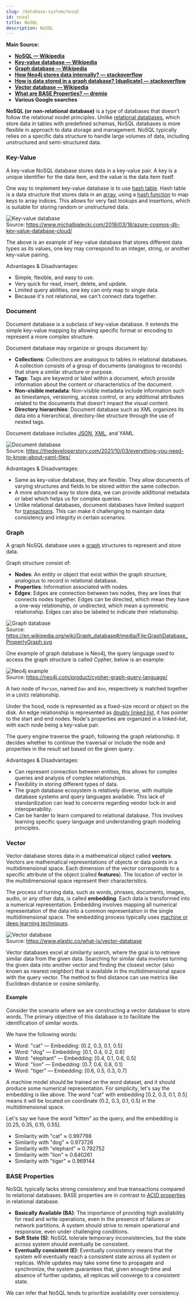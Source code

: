 ```yaml
---
slug: /database-system/nosql
id: nosql
title: NoSQL
description: NoSQL
---
```


**Main Source:**

- **[NoSQL — Wikipedia](https://en.wikipedia.org/wiki/NoSQL)**
- **[Key-value database — Wikipedia](https://en.wikipedia.org/wiki/Key%E2%80%93value_database)**
- **[Graph database — Wikipedia](https://en.wikipedia.org/wiki/Graph_database)**
- **[How Neo4j stores data internally? — stackoverflow](https://stackoverflow.com/questions/24366078/how-neo4j-stores-data-internally)**
- **[How is data stored in a graph database? [duplicate] — stackoverflow](https://stackoverflow.com/questions/48777704/how-is-data-stored-in-a-graph-database)**
- **[Vector database — Wikipedia](https://en.wikipedia.org/wiki/Vector_database)**
- **[What are BASE Properties? — dremio](https://www.dremio.com/wiki/base-properties/)**
- **Various Google searches**

**NoSQL (or non-relational database)** is a type of databases that doesn't follow the relational model principles. Unlike [relational databases](/database-system/relational-data), which store data in tables with predefined schemas, NoSQL databases is more flexible in approach to data storage and management. NoSQL typically relies on a specific data structure to handle large volumes of data, including unstructured and semi-structured data.

### Key-Value

A key-value NoSQL database stores data in a key-value pair. A key is a unique identifier for the data item, and the value is the data item itself.

One way to implement key-value database is to use [hash table](/data-structures-and-algorithms/hash-table). Hash table is a data structure that stores data in an [array](/data-structures-and-algorithms/array), using a [hash function](/computer-security/hash-function) to map keys to array indices. This allows for very fast lookups and insertions, which is suitable for storing random or unstructured data.

![Key-value database](./key-value.png)  
Source: https://www.michalbialecki.com/2018/03/18/azure-cosmos-db-key-value-database-cloud/

The above is an example of key-value database that stores different data types as its values, one key may correspond to an integer, string, or another key-value pairing.

Advantages & Disadvantages:

- Simple, flexible, and easy to use.
- Very quick for read, insert, delete, and update.
- Limited query abilities, one key can only map to single data.
- Because it's not relational, we can't connect data together.

### Document

Document database is a subclass of key-value database. It extends the simple key-value mapping by allowing specific format or encoding to represent a more complex structure.

Document database may organize or groups document by:

- **Collections**: Collections are analogous to tables in relational databases. A collection consists of a group of documents (analogous to records) that share a similar structure or purpose.
- **Tags**: Tags are keyword or label within a document, which provide information about the content or characteristics of the document.
- **Non-visible metadata**: Non-visible metadata include information such as timestamps, versioning, access control, or any additional attributes related to the documents that doesn't impact the visual content.
- **Directory hierarchies**: Document database such as XML organizes its data into a hierarchical, directory-like structure through the use of nested tags.

Document database includes [JSON](/digital-media-processing/json), [XML](/digital-media-processing/xml), and YAML.

![Document database](./document.png)  
Source: https://thedeveloperstory.com/2021/10/03/everything-you-need-to-know-about-yaml-files/

Advantages & Disadvantages:

- Same as key-value database, they are flexible. They allow documents of varying structures and fields to be stored within the same collection.
- A more advanced way to store data, we can provide additional metadata or label which helps us for complex queries.
- Unlike relational databases, document databases have limited support for [transactions](/database-system/transactions). This can make it challenging to maintain data consistency and integrity in certain scenarios.

### Graph

A graph NoSQL database uses a [graph](/data-structures-and-algorithms/graph) structures to represent and store data.

Graph structure consist of:

- **Nodes**: An entity or object that exist within the graph structure, analogous to record in relational database.
- **Properties**: Information associated with nodes.
- **Edges**: Edges are connection between two nodes, they are lines that connects nodes together. Edges can be directed, which mean they have a one-way relationship, or undirected, which mean a symmetric relationship. Edges can also be labeled to indicate their relationship.

![Graph database](./graph.png)  
Source: https://en.wikipedia.org/wiki/Graph_database#/media/File:GraphDatabase_PropertyGraph.svg

One example of graph database is Neo4j, the query language used to access the graph structure is called Cypher, below is an example:

![Neo4j example](./neo4j.png)  
Source: https://neo4j.com/product/cypher-graph-query-language/

A two node of `Person`, named `Dan` and `Ann`, respectively is matched together in a `LOVES` relationship.

Under the hood, node is represented as a fixed-size record or object on the disk. An edge relationship is represented as [doubly linked list](/data-structures-and-algorithms/linked-list#doubly-linked-list), it has pointer to the start and end nodes. Node's properties are organized in a linked-list, with each node being a key-value pair.

The query engine traverse the graph, following the graph relationship. It decides whether to continue the traversal or include the node and properties in the result set based on the given query.

Advantages & Disadvantages:

- Can represent connection between entities, this allows for complex queries and analysis of complex relationships.
- Flexibility in storing different types of data.
- The graph database ecosystem is relatively diverse, with multiple database systems and query languages available. This lack of standardization can lead to concerns regarding vendor lock-in and interoperability.
- Can be harder to learn compared to relational database. This involves learning specific query language and understanding graph modeling principles.

### Vector

Vector database stores data in a mathematical object called **vectors**. Vectors are mathematical representations of objects or data points in a multidimensional space. Each dimension of the vector corresponds to a specific attribute of the object (called **features**). The location of vector in the multidimensional space represent their characteristics.

The process of turning data, such as words, phrases, documents, images, audio, or any other data, is called **embedding**. Each data is transformed into a numerical representation. Embedding involves mapping all numerical representation of the data into a common representation in the single multidimensional space. The embedding process typically uses [machine or deep learning techniques](/machine-learning).

![Vector database](./vector.png)  
Source: https://www.elastic.co/what-is/vector-database

Vector databases excel at similarity search, where the goal is to retrieve similar data from the given data. Searching for similar data involves turning the given data into another vector and finding the closest vector (also known as nearest neighbor) that is available in the multidimensional space with the query vector. The method to find distance can use metrics like Euclidean distance or cosine similarity.

#### Example

Consider the scenario where we are constructing a vector database to store words. The primary objective of this database is to facilitate the identification of similar words.

We have the following words:

- Word: "cat" — Embedding: [0.2, 0.3, 0.1, 0.5]
- Word: "dog" — Embedding: [0.1, 0.4, 0.2, 0.6]
- Word: "elephant" — Embedding: [0.4, 0.1, 0.6, 0.5]
- Word: "lion" — Embedding: [0.7, 0.6, 0.8, 0.1]
- Word: "tiger" — Embedding: [0.6, 0.5, 0.3, 0.7]

A machine model should be trained on the word dataset, and it should produce some numerical representation. For simplicity, let's say the embedding is like above. The word "cat" with embedding [0.2, 0.3, 0.1, 0.5] means it will be located on coordinate (0.2, 0.3, 0.1, 0.5) in the multidimensional space.

Let's say we have the word "kitten" as the query, and the embedding is [0.25, 0.35, 0.15, 0.55].

- Similarity with "cat" ≈ 0.997798
- Similarity with "dog" ≈ 0.973726
- Similarity with "elephant" ≈ 0.792752
- Similarity with "lion" ≈ 0.640261
- Similarity with "tiger" ≈ 0.969144

### BASE Properties

NoSQL typically lacks strong consistency and true transactions compared to relational databases. BASE properties are in contrast to [ACID properties](/database-system/transactions#acid) in relational database.

- **Basically Available (BA)**: The importance of providing high availability for read and write operations, even in the presence of failures or network partitions. A system should strive to remain operational and responsive, even under challenging conditions.
- **Soft State (S)**: NoSQL tolerate temporary inconsistencies, but the state across system should eventually be consistent.
- **Eventually consistent (E)**: Eventually consistency means that the system will eventually reach a consistent state across all system or replicas. While updates may take some time to propagate and synchronize, the system guarantees that, given enough time and absence of further updates, all replicas will converge to a consistent state.

We can infer that NoSQL tends to prioritize availability over consistency.
